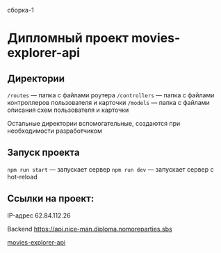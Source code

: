 сборка-1
# Дипломный проект movies-explorer-api

## Директории

`/routes` — папка с файлами роутера
`/controllers` — папка с файлами контроллеров пользователя и карточки
`/models` — папка с файлами описания схем пользователя и карточки

Остальные директории вспомогательные, создаются при необходимости разработчиком

## Запуск проекта

`npm run start` — запускает сервер
`npm run dev` — запускает сервер с hot-reload

## Ссылки на проект:

IP-адрес 62.84.112.26

Backend https://api.nice-man.diploma.nomoreparties.sbs

[movies-explorer-api](https://github.com/ivan-niceman/movies-explorer-api)
